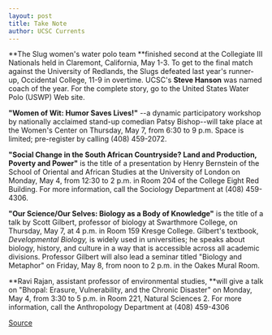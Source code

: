 ```yaml
---
layout: post
title: Take Note
author: UCSC Currents
---
```


**The Slug women's water polo team **finished second at the Collegiate III Nationals held in Claremont, California, May 1-3. To get to the final match against the University of Redlands, the Slugs defeated last year's runner-up, Occidental College, 11-9 in overtime. UCSC's **Steve Hanson** was named coach of the year. For the complete story, go to the United States Water Polo (USWP) Web site.

**"Women of Wit: Humor Saves Lives!"** \--a dynamic participatory workshop by nationally acclaimed stand-up comedian Patsy Bishop--will take place at the Women's Center on Thursday, May 7, from 6:30 to 9 p.m. Space is limited; pre-register by calling (408) 459-2072.

**"Social Change in the South African Countryside? Land and Production, Poverty and Power"** is the title of a presentation by Henry Bernstein of the School of Oriental and African Studies at the University of London on Monday, May 4, from 12:30 to 2 p.m. in Room 204 of the College Eight Red Building. For more information, call the Sociology Department at (408) 459-4306.

**"Our Science/Our Selves: Biology as a Body of Knowledge"** is the title of a talk by Scott Gilbert, professor of biology at Swarthmore College, on Thursday, May 7, at 4 p.m. in Room 159 Kresge College. Gilbert's textbook, _Developmental Biology,_ is widely used in universities; he speaks about biology, history, and culture in a way that is accessible across all academic divisions. Professor Gilbert will also lead a seminar titled "Biology and Metaphor" on Friday, May 8, from noon to 2 p.m. in the Oakes Mural Room.

**Ravi Rajan, assistant professor of environmental studies, **will give a talk on "Bhopal: Erasure, Vulnerability, and the Chronic Disaster" on Monday, May 4, from 3:30 to 5 p.m. in Room 221, Natural Sciences 2. For more information, call the Anthropology Department at (408) 459-4306

[Source](http://www1.ucsc.edu/oncampus/currents/97-98/05-04/takenote.htm "Permalink to Take Note")
